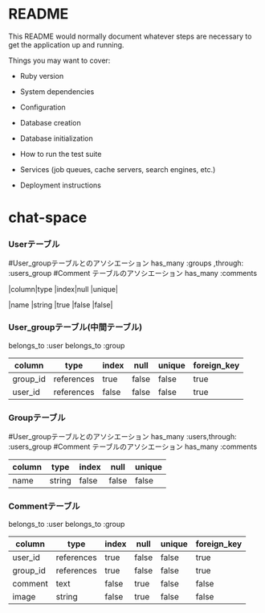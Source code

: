 # README

This README would normally document whatever steps are necessary to get the
application up and running.

Things you may want to cover:

* Ruby version

* System dependencies

* Configuration

* Database creation

* Database initialization

* How to run the test suite

* Services (job queues, cache servers, search engines, etc.)

* Deployment instructions

# chat-space
### Userテーブル
#User_groupテーブルとのアソシエーション
has_many :groups ,through: :users_group
#Comment テーブルのアソシエーション
has_many :comments

|column|type   |index|null  |unique|

|name  |string |true |false  |false|

### User_groupテーブル(中間テーブル)
belongs_to :user
belongs_to :group

|column     |type   |index|null  |unique|foreign_key|
|-----------|-------|-----|------|------|-----------|
|group_id   |references|true |false |false |true       |
|user_id    |references|false|false |false |true       |

### Groupテーブル
#User_groupテーブルとのアソシエーション
has_many :users,through: :users_group
#Comment テーブルのアソシエーション
has_many :comments

|column|type   |index|null  |unique|
|------|-------|-----|------|------|
|name  |string |false|false |false  |

### Commentテーブル
belongs_to :user
belongs_to :group

|column     |type   |index|null  |unique|foreign_key|
|-----------|-------|-----|------|------|-----------|
|user_id    |references|true |false |false |true       |
|group_id   |references|true |false |false |true       |
|comment    |text   |false|true  |false |false      |
|image      |string |false|true  |false |false      |

